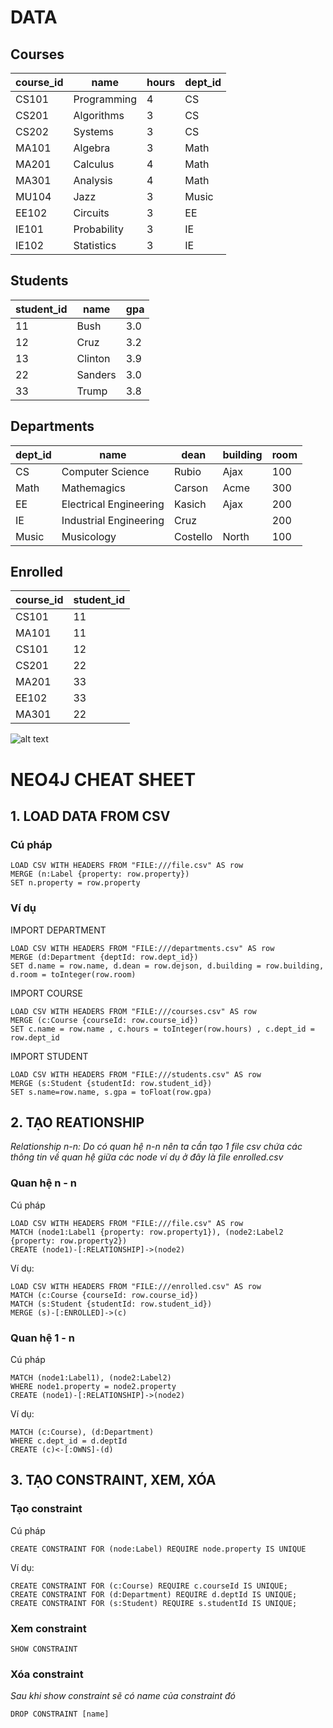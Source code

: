 # DATA

## Courses

| course_id | name        | hours | dept_id |
| --------- | ----------- | ----- | ------- |
| CS101     | Programming | 4     | CS      |
| CS201     | Algorithms  | 3     | CS      |
| CS202     | Systems     | 3     | CS      |
| MA101     | Algebra     | 3     | Math    |
| MA201     | Calculus    | 4     | Math    |
| MA301     | Analysis    | 4     | Math    |
| MU104     | Jazz        | 3     | Music   |
| EE102     | Circuits    | 3     | EE      |
| IE101     | Probability | 3     | IE      |
| IE102     | Statistics  | 3     | IE      |

## Students

| student_id | name    | gpa |
| ---------- | ------- | --- |
| 11         | Bush    | 3.0 |
| 12         | Cruz    | 3.2 |
| 13         | Clinton | 3.9 |
| 22         | Sanders | 3.0 |
| 33         | Trump   | 3.8 |

## Departments

| dept_id | name                   | dean     | building | room |
| ------- | ---------------------- | -------- | -------- | ---- |
| CS      | Computer Science       | Rubio    | Ajax     | 100  |
| Math    | Mathemagics            | Carson   | Acme     | 300  |
| EE      | Electrical Engineering | Kasich   | Ajax     | 200  |
| IE      | Industrial Engineering | Cruz     |          | 200  |
| Music   | Musicology             | Costello | North    | 100  |

## Enrolled

| course_id | student_id |
| --------- | ---------- |
| CS101     | 11         |
| MA101     | 11         |
| CS101     | 12         |
| CS201     | 22         |
| MA201     | 33         |
| EE102     | 33         |
| MA301     | 22         |

![alt text](cheat_sheet.png 'Logo Title Text 1')

# NEO4J CHEAT SHEET

## 1. LOAD DATA FROM CSV

### Cú pháp

```cypher
LOAD CSV WITH HEADERS FROM "FILE:///file.csv" AS row
MERGE (n:Label {property: row.property})
SET n.property = row.property
```

### Ví dụ

IMPORT DEPARTMENT

```cypher
LOAD CSV WITH HEADERS FROM "FILE:///departments.csv" AS row
MERGE (d:Department {deptId: row.dept_id})
SET d.name = row.name, d.dean = row.dejson, d.building = row.building, d.room = toInteger(row.room)
```

IMPORT COURSE

```cypher
LOAD CSV WITH HEADERS FROM "FILE:///courses.csv" AS row
MERGE (c:Course {courseId: row.course_id})
SET c.name = row.name , c.hours = toInteger(row.hours) , c.dept_id = row.dept_id
```

IMPORT STUDENT

```cypher
LOAD CSV WITH HEADERS FROM "FILE:///students.csv" AS row
MERGE (s:Student {studentId: row.student_id})
SET s.name=row.name, s.gpa = toFloat(row.gpa)
```

## 2. TẠO REATIONSHIP

_Relationship n-n: Do có quan hệ n-n nên ta cần tạo 1 file csv chứa các thông tin về quan hệ giữa các node ví dụ ở đây là file enrolled.csv_

### Quan hệ n - n

Cú pháp

```cypher
LOAD CSV WITH HEADERS FROM "FILE:///file.csv" AS row
MATCH (node1:Label1 {property: row.property1}), (node2:Label2 {property: row.property2})
CREATE (node1)-[:RELATIONSHIP]->(node2)
```

Ví dụ:

```cypher
LOAD CSV WITH HEADERS FROM "FILE:///enrolled.csv" AS row
MATCH (c:Course {courseId: row.course_id})
MATCH (s:Student {studentId: row.student_id})
MERGE (s)-[:ENROLLED]->(c)
```

### Quan hệ 1 - n

Cú pháp

```cypher
MATCH (node1:Label1), (node2:Label2)
WHERE node1.property = node2.property
CREATE (node1)-[:RELATIONSHIP]->(node2)
```

Ví dụ:

```cypher
MATCH (c:Course), (d:Department)
WHERE c.dept_id = d.deptId
CREATE (c)<-[:OWNS]-(d)
```

## 3. TẠO CONSTRAINT, XEM, XÓA

### Tạo constraint

Cú pháp

```cypher
CREATE CONSTRAINT FOR (node:Label) REQUIRE node.property IS UNIQUE
```

Ví dụ:

```cypher
CREATE CONSTRAINT FOR (c:Course) REQUIRE c.courseId IS UNIQUE;
CREATE CONSTRAINT FOR (d:Department) REQUIRE d.deptId IS UNIQUE;
CREATE CONSTRAINT FOR (s:Student) REQUIRE s.studentId IS UNIQUE;
```

### Xem constraint

```cypher
SHOW CONSTRAINT
```

### Xóa constraint

_Sau khi show constraint sẽ có name của constraint đó_

```cypher
DROP CONSTRAINT [name]
```
